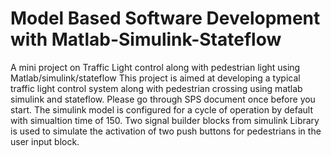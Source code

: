 # Model Based Software Development with Matlab-Simulink-Stateflow
A mini project on Traffic Light control along with pedestrian light using Matlab/simulink/stateflow
This project is aimed at developing a typical traffic light control system along with pedestrian crossing using matlab simulink and stateflow.
Please go through SPS document once before you start.
The simulink model is configured for a cycle of operation by default with simualtion time of 150. 
Two signal builder blocks from simulink Library is used to simulate the activation of two push buttons for pedestrians in the user input block.
